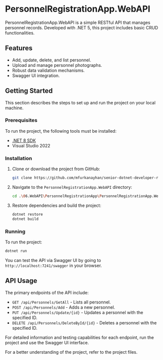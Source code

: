 # PersonnelRegistrationApp.WebAPI

PersonnelRegistrationApp.WebAPI is a simple RESTful API that manages personnel records. Developed with .NET 5, this project includes basic CRUD functionalities.

## Features

- Add, update, delete, and list personnel.
- Upload and manage personnel photographs.
- Robust data validation mechanisms.
- Swagger UI integration.

## Getting Started

This section describes the steps to set up and run the project on your local machine.

### Prerequisites

To run the project, the following tools must be installed:
- [.NET 8 SDK](https://dotnet.microsoft.com/download)
- Visual Studio 2022

### Installation

1. Clone or download the project from GitHub:
    ```sh
    git clone https://github.com/mfurkanayhan/senior-dotnet-developer-roadmap.git
    ```

2. Navigate to the `PersonnelRegistrationApp.WebAPI` directory:
    ```sh
    cd .\06.WebAPI\PersonnelRegistrationApp\PersonnelRegistrationApp.WebAPI
    ```

3. Restore dependencies and build the project:
    ```sh
    dotnet restore
    dotnet build
    ```

### Running

To run the project:

```sh
dotnet run
```

You can test the API via Swagger UI by going to `http://localhost:7241/swagger` in your browser.

## API Usage

The primary endpoints of the API include:

- `GET /api/Personnels/GetAll` - Lists all personnel.
- `POST /api/Personnels/Add` - Adds a new personnel.
- `PUT /api/Personnels/Update/{id}` - Updates a personnel with the specified ID.
- `DELETE /api/Personnels/DeleteById/{id}` - Deletes a personnel with the specified ID.

For detailed information and testing capabilities for each endpoint, run the project and use the Swagger UI interface.

For a better understanding of the project, refer to the project files.

